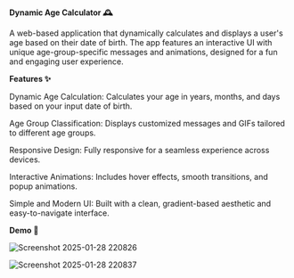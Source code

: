 
**Dynamic Age Calculator 🕰️**


A web-based application that dynamically calculates and displays a user's age based on their date of birth. The app features an interactive UI with unique age-group-specific messages and animations, designed for a fun and engaging user experience.



**Features ✨**


Dynamic Age Calculation: Calculates your age in years, months, and days based on your input date of birth.

Age Group Classification: Displays customized messages and GIFs tailored to different age groups.

Responsive Design: Fully responsive for a seamless experience across devices.

Interactive Animations: Includes hover effects, smooth transitions, and popup animations.

Simple and Modern UI: Built with a clean, gradient-based aesthetic and easy-to-navigate interface.



**Demo 🎥**


![Screenshot 2025-01-28 220826](https://github.com/user-attachments/assets/7157e313-47f8-46da-8739-daccf521cdc7)


![Screenshot 2025-01-28 220837](https://github.com/user-attachments/assets/7b051d42-7c6a-4f14-8e88-9f78b5c12302)






